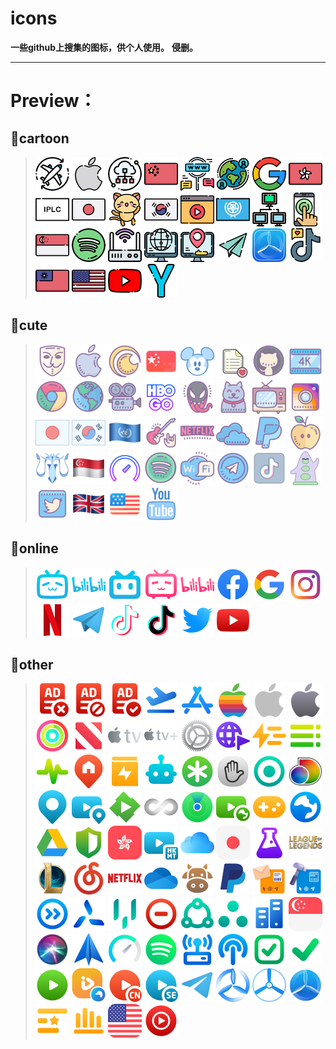 # icons
**一些github上搜集的图标，供个人使用。**
**侵删。**

---
# Preview：
## 📁cartoon
><img src="/cartoon/Airport.png" alt="Airport" style="zoom:50%;" />    <img src="/cartoon/Apple.png" alt="Apple" style="zoom:50%;" />    <img src="/cartoon/Available.png" alt="Available" style="zoom:50%;" />    <img src="/cartoon/CN.png" alt="CN" style="zoom:50%;" />    <img src="/cartoon/Final.png" alt="Final" style="zoom:50%;" />    <img src="/cartoon/Global.png" alt="Global" style="zoom:50%;" />    <img src="/cartoon/Google.png" alt="Google" style="zoom:50%;" />    <img src="/cartoon/HK.png" alt="HK" style="zoom:50%;" />    <img src="/cartoon/IPLC.png" alt="IPLC" style="zoom:50%;" />    <img src="/cartoon/JP.png" alt="JP" style="zoom:50%;" />    <img src="/cartoon/KittyLink.png" alt="KittyLink" style="zoom:50%;" />    <img src="/cartoon/KR.png" alt="KR" style="zoom:50%;" />    <img src="/cartoon/Netflix.png" alt="Netflix" style="zoom:50%;" />    <img src="/cartoon/Other.png" alt="Other" style="zoom:50%;" />    <img src="/cartoon/RoundRobin.png" alt="RoundRobin" style="zoom:50%;" />    <img src="/cartoon/Select.png" alt="Select" style="zoom:50%;" />    <img src="/cartoon/SG.png" alt="SG" style="zoom:50%;" />    <img src="/cartoon/Spotify.png" alt="Spotify" style="zoom:50%;" />    <img src="/cartoon/SSID.png" alt="SSID" style="zoom:50%;" />    <img src="/cartoon/Streaming.png" alt="Streaming" style="zoom:50%;" />    <img src="/cartoon/StreamingSE.png" alt="StreamingSE" style="zoom:50%;" />    <img src="/cartoon/Telegram.png" alt="Telegram" style="zoom:50%;" />    <img src="/cartoon/TestFlight.PNG" alt="TestFlight" style="zoom:50%;" />    <img src="/cartoon/TikTok.png" alt="TikTok" style="zoom:50%;" />    <img src="/cartoon/TW.png" alt="TW" style="zoom:50%;" />    <img src="/cartoon/US.png" alt="US" style="zoom:50%;" />    <img src="/cartoon/YouTube.png" alt="YouTube" style="zoom:50%;" />    <img src="/cartoon/YoYu.png" alt="YoYu" style="zoom:50%;" />

## 📁cute
><img src="/cute/Advertising.png" alt="Advertising" style="zoom:50%;" />    <img src="/cute/Apple.png" alt="Apple" style="zoom:50%;" />    <img src="/cute/BiliBili.png" alt="BiliBili" style="zoom:50%;" />    <img src="/cute/CHINAX.png" alt="CHINAX" style="zoom:50%;" />    <img src="/cute/DHF.png" alt="DHF" style="zoom:50%;" />    <img src="/cute/Final.png" alt="Final" style="zoom:50%;" />    <img src="/cute/Github.png" alt="Github" style="zoom:50%;" />    <img src="/cute/Gnsp.png" alt="Gnsp" style="zoom:50%;" />    <img src="/cute/Google.png" alt="Google" style="zoom:50%;" />    <img src="/cute/Gwwz.png" alt="Gwwz" style="zoom:50%;" />    <img src="/cute/Gwys.png" alt="Gwys" style="zoom:50%;" />    <img src="/cute/HBO.png" alt="HBO" style="zoom:50%;" />    <img src="/cute/Hijacking.png" alt="Hijacking" style="zoom:50%;" />    <img src="/cute/Hulu.png" alt="Hulu" style="zoom:50%;" />    <img src="/cute/HWDS.png" alt="HWDS" style="zoom:50%;" />    <img src="/cute/Instagram.png" alt="Instagram" style="zoom:50%;" />    <img src="/cute/Japan.png" alt="Japan" style="zoom:50%;" />    <img src="/cute/Korea.png" alt="Korea" style="zoom:50%;" />    <img src="/cute/Nations.png" alt="Nations" style="zoom:50%;" />    <img src="/cute/Netease_Music.png" alt="Netease_Music" style="zoom:50%;" />    <img src="/cute/Netflix.png" alt="Netflix" style="zoom:50%;" />    <img src="/cute/OneDrive.png" alt="OneDrive" style="zoom:50%;" />    <img src="/cute/paypal.png" alt="paypal" style="zoom:50%;" />    <img src="/cute/Pgxw.png" alt="Pgxw" style="zoom:50%;" />    <img src="/cute/Pornhub.png" alt="Pornhub" style="zoom:50%;" />    <img src="/cute/Singapore.png" alt="Singapore" style="zoom:50%;" />    <img src="/cute/Speedtest.png" alt="Speedtest" style="zoom:50%;" />    <img src="/cute/Spotify.png" alt="Spotify" style="zoom:50%;" />    <img src="/cute/SSID.png" alt="SSID" style="zoom:50%;" />    <img src="/cute/Telegram.png" alt="Telegram" style="zoom:50%;" />    <img src="/cute/Tiktok.png" alt="Tiktok" style="zoom:50%;" />    <img src="/cute/TVB.png" alt="TVB" style="zoom:50%;" />    <img src="/cute/twitter.png" alt="twitter" style="zoom:50%;" />    <img src="/cute/UK.png" alt="UK" style="zoom:50%;" />    <img src="/cute/USAX.png" alt="USAX" style="zoom:50%;" />    <img src="/cute/YouTube.png" alt="YouTube" style="zoom:50%;" />

## 📁online
><img src="/online/bilibili.png" alt="bilibili" style="zoom:50%;" />    <img src="/online/bilibili_1.png" alt="bilibili_1" style="zoom:50%;" />   <img src="/online/bilibili_2.png" alt="bilibili_2" style="zoom:50%;" /> <img src="/online/bilibili_3.png" alt="bilibili_3" style="zoom:50%;" />   <img src="/online/bilibili_4.png" alt="bilibili_4" style="zoom:50%;" /> <img src="/online/Facebook.png" alt="Facebook" style="zoom:50%;" />    <img src="/online/Google_Search.png" alt="Google_Search" style="zoom:50%;" />        <img src="/online/Instagram.png" alt="Instagram" style="zoom:50%;" />  <img src="/online/Netflix.png" alt="Netflix" style="zoom:50%;" />  <img src="/online/Telegram.png" alt="Telegram" style="zoom:50%;" />    <img src="/online/TikTok.png" alt="TikTok" style="zoom:50%;" />    <img src="/online/TikTok_Alt.png" alt="TikTok_Alt" style="zoom:50%;" />    <img src="/online/Twitter.png" alt="Twitter" style="zoom:50%;" />    <img src="/online/YouTube.png" alt="YouTube" style="zoom:50%;" />

## 📁other
><img src="/online/other/AdBlack.png" alt="AdBlack" style="zoom:50%;" />    <img src="/online/other/Advertising.png" alt="Advertising" style="zoom:50%;" />    <img src="/online/other/AdWhite.png" alt="AdWhite" style="zoom:50%;" />    <img src="/online/other/Airport.png" alt="Airport" style="zoom:50%;" />    <img src="/online/other/App_Store.png" alt="App_Store" style="zoom:50%;" />    <img src="/online/other/Apple.png" alt="Apple" style="zoom:50%;" />    <img src="/online/other/Apple_1.png" alt="Apple_1" style="zoom:50%;" />    <img src="/online/other/Apple_2.png" alt="Apple_2" style="zoom:50%;" />    <img src="/online/other/Apple_Fitness.png" alt="Apple_Fitness" style="zoom:50%;" />    <img src="/online/other/Apple_News.png" alt="Apple_News" style="zoom:50%;" />    <img src="/online/other/Apple_TV.png" alt="Apple_TV" style="zoom:50%;" />    <img src="/online/other/Apple_TV_Plus.png" alt="Apple_TV_Plus" style="zoom:50%;" />    <img src="/online/other/Apple_Update.png" alt="Apple_Update" style="zoom:50%;" />    <img src="/online/other/Area.png" alt="Area" style="zoom:50%;" />    <img src="/online/other/Auto.png" alt="Auto" style="zoom:50%;" />    <img src="/online/other/Available.png" alt="Available" style="zoom:50%;" />    <img src="/online/other/Available_Alt.png" alt="Available_Alt" style="zoom:50%;" />    <img src="/online/other/Back.png" alt="Back" style="zoom:50%;" />            <img src="/online/other/Bookpedia.png" alt="Bookpedia" style="zoom:50%;" />    <img src="/online/other/Bot.png" alt="Bot" style="zoom:50%;" />    <img src="/online/other/Clubhouse.png" alt="Clubhouse" style="zoom:50%;" />    <img src="/online/other/Clubhouse_1.png" alt="Clubhouse_1" style="zoom:50%;" />    <img src="/online/other/Direct.png" alt="Direct" style="zoom:50%;" />    <img src="/online/other/discovery+.png" alt="discovery+" style="zoom:50%;" />    <img src="/online/other/Domestic.png" alt="Domestic" style="zoom:50%;" />    <img src="/online/other/DomesticMedia.png" alt="DomesticMedia" style="zoom:50%;" />    <img src="/online/other/Emby.png" alt="Emby" style="zoom:50%;" />    <img src="/online/other/Final.png" alt="Final" style="zoom:50%;" />    <img src="/online/other/Find_My.png" alt="Find_My" style="zoom:50%;" />    <img src="/online/other/ForeignMedia.png" alt="ForeignMedia" style="zoom:50%;" />    <img src="/online/other/Game.png" alt="Game" style="zoom:50%;" />    <img src="/online/other/Global.png" alt="Global" style="zoom:50%;" />    <img src="/online/other/Google_Drive.png" alt="Google_Drive" style="zoom:50%;" />    <img src="/online/other/Hijacking.png" alt="Hijacking" style="zoom:50%;" />    <img src="/online/other/HK.png" alt="HK" style="zoom:50%;" />    <img src="/online/other/HKMTMedia.png" alt="HKMTMedia" style="zoom:50%;" />  <img src="/online/other/iCloud.png" alt="iCloud" style="zoom:50%;" />  <img src="/online/other/JP.png" alt="JP" style="zoom:50%;" />    <img src="/online/other/Lab.png" alt="Lab" style="zoom:50%;" />    <img src="/online/other/League_of_Legends.png" alt="League_of_Legends" style="zoom:50%;" />    <img src="/online/other/LOL.png" alt="LOL" style="zoom:50%;" />    <img src="/online/other/Netease_Music.png" alt="Netease_Music" style="zoom:50%;" />        <img src="/online/other/Netflix_Letter.png" alt="Netflix_Letter" style="zoom:50%;" />    <img src="/online/other/OneDrive.png" alt="OneDrive" style="zoom:50%;" />    <img src="/online/other/Ox.png" alt="Ox" style="zoom:50%;" />    <img src="/online/other/PayPal.png" alt="PayPal" style="zoom:50%;" />    <img src="/online/other/PostBox.png" alt="PostBox" style="zoom:50%;" />    <img src="/online/other/PostBox_Alt.png" alt="PostBox_Alt" style="zoom:50%;" />    <img src="/online/other/Proxy.png" alt="Proxy" style="zoom:50%;" />    <img src="/online/other/Quantumult_X.png" alt="Quantumult_X" style="zoom:50%;" />    <img src="/online/other/Qure.png" alt="Qure" style="zoom:50%;" />    <img src="/online/other/Reject.png" alt="Reject" style="zoom:50%;" />    <img src="/online/other/Round_Robin.png" alt="Round_Robin" style="zoom:50%;" />    <img src="/online/other/Round_Robin_Alt.png" alt="Round_Robin_Alt" style="zoom:50%;" />    <img src="/online/other/Server.png" alt="Server" style="zoom:50%;" />    <img src="/online/other/SG.png" alt="SG" style="zoom:50%;" />    <img src="/online/other/Siri.png" alt="Siri" style="zoom:50%;" />    <img src="/online/other/Spark.png" alt="Spark" style="zoom:50%;" />    <img src="/online/other/Speedtest.png" alt="Speedtest" style="zoom:50%;" />    <img src="/online/other/Spotify.png" alt="Spotify" style="zoom:50%;" />    <img src="/online/other/SSID.png" alt="SSID" style="zoom:50%;" />    <img src="/online/other/SSID_Alt.png" alt="SSID_Alt" style="zoom:50%;" />    <img src="/online/other/Static.png" alt="Static" style="zoom:50%;" />    <img src="/online/other/Static_Alt.png" alt="Static_Alt" style="zoom:50%;" />    <img src="/online/other/Streaming.png" alt="Streaming" style="zoom:50%;" />    <img src="/online/other/Streaming_1.png" alt="Streaming_1" style="zoom:50%;" />    <img src="/online/other/StreamingCN.png" alt="StreamingCN" style="zoom:50%;" />    <img src="/online/other/StreamingSE.png" alt="StreamingSE" style="zoom:50%;" />    <img src="/online/other/Telegram_X.png" alt="Telegram_X" style="zoom:50%;" />    <img src="/online/other/TestFlight.png" alt="TestFlight" style="zoom:50%;" />    <img src="/online/other/TestFlight_1.png" alt="TestFlight_1" style="zoom:50%;" />    <img src="/online/other/TestFlight_2.png" alt="TestFlight_2" style="zoom:50%;" />    <img src="/online/other/ULB.png" alt="ULB" style="zoom:50%;" />    <img src="/online/other/ULB_Alt.png" alt="ULB_Alt" style="zoom:50%;" />    <img src="/online/other/US.png" alt="US" style="zoom:50%;" />    <img src="/online/other/YouTube_Music.png" alt="YouTube_Music" style="zoom:50%;" />

